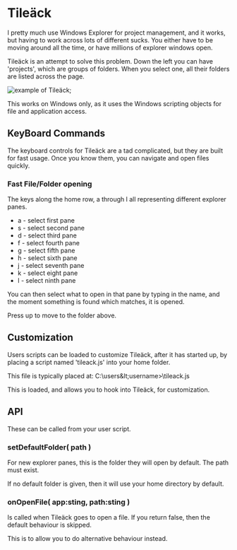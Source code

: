 # Tileäck

I pretty much use Windows Explorer for project management, and it works, but 
having to work across lots of different sucks. You either have to be moving
around all the time, or have millions of explorer windows open.

Tileäck is an attempt to solve this problem. Down the left you can have 
'projects', which are groups of folders. When you select one, all their folders
are listed across the page.

![example of Tileäck](http://i.imgur.com/vHsk4u6.png);

This works on Windows only, as it uses the Windows scripting objects for file
and application access.

## KeyBoard Commands

The keyboard controls for Tileäck are a tad complicated, but they are built for
fast usage. Once you know them, you can navigate and open files quickly.

### Fast File/Folder opening

The keys along the home row, a through l all representing different explorer 
panes.

 * a - select first pane
 * s - select second pane
 * d - select third pane
 * f - select fourth pane
 * g - select fifth pane
 * h - select sixth pane
 * j - select seventh pane
 * k - select eight pane
 * l - select ninth pane

You can then select what to open in that pane by typing in the name, and the 
moment something is found which matches, it is opened. 

Press up to move to the folder above.

## Customization

Users scripts can be loaded to customize Tileäck, after it has started up, by
placing a script named 'tileack.js' into your home folder.

This file is typically placed at: C:\users\&lt;username&gt;\tileack.js

This is loaded, and allows you to hook into Tileäck, for customization. 

## API

These can be called from your user script.

### setDefaultFolder( path )

For new explorer panes, this is the folder they will open by default. The path
must exist.

If no default folder is given, then it will use your home directory by default.

### onOpenFile( app:sting, path:sting )

Is called when Tileäck goes to open a file. If you return false, then the 
default behaviour is skipped.

This is to allow you to do alternative behaviour instead.

